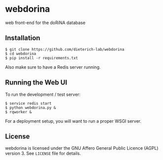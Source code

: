 webdorina
=========

web front-end for the doRiNA database


Installation
------------

```
$ git clone https://github.com/dieterich-lab/webdorina
$ cd webdorina
$ pip install -r requirements.txt 
```

Also make sure to have a Redis server running.

Running the Web UI
------------------

To run the development / test server:

```
$ service redis start
$ python webdorina.py &
$ rqworker &
```

For a deployment setup, you will want to run a proper WSGI server.

License
-------

webdorina is licensed under the GNU Affero General Public Licence (AGPL) version 3.
See `LICENSE` file for details.

